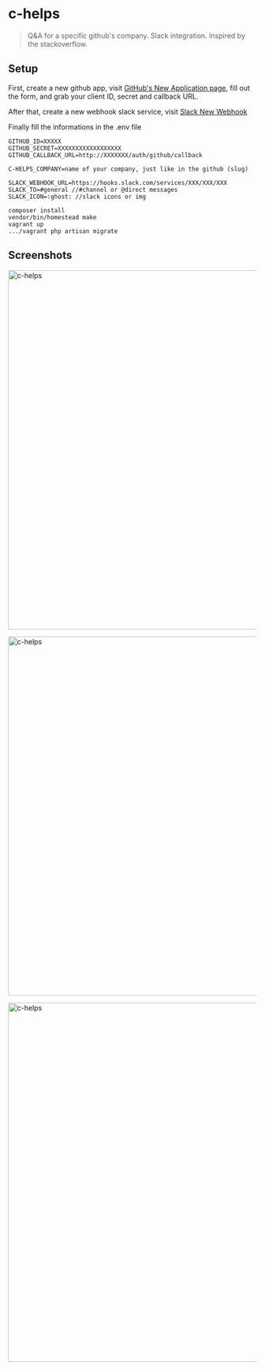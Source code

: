 # c-helps

> Q&A for a specific github's company. Slack integration. Inspired by the stackoverflow.

## Setup

First, create a new github app, visit [GitHub's New Application page](https://github.com/settings/applications/new), fill out the form, and grab your client ID, secret and callback URL.

After that, create a new webhook slack service, visit [Slack New Webhook](https://my.slack.com/services/new/incoming-webhook/)

Finally fill the informations in the .env file

````
GITHUB_ID=XXXXX
GITHUB_SECRET=XXXXXXXXXXXXXXXXXX
GITHUB_CALLBACK_URL=http://XXXXXXX/auth/github/callback

C-HELPS_COMPANY=name of your company, just like in the github (slug)

SLACK_WEBHOOK_URL=https://hooks.slack.com/services/XXX/XXX/XXX
SLACK_TO=#general //#channel or @direct messages
SLACK_ICON=:ghost: //slack icons or img
````

````
composer install
vendor/bin/homestead make
vagrant up
.../vagrant php artisan migrate
````

## Screenshots
<a href="#"><img width="728" src="https://cloud.githubusercontent.com/assets/5287262/11325773/c229188c-913d-11e5-9b30-d164daeec23b.png" alt="c-helps"></a>

<a href="#"><img width="728" src="https://cloud.githubusercontent.com/assets/5287262/11325774/c5254fba-913d-11e5-86c4-f628570afb8b.png" alt="c-helps"></a>

<a href="#"><img width="728" src="https://cloud.githubusercontent.com/assets/5287262/11325776/c9def434-913d-11e5-8141-74d26b5bda18.png" alt="c-helps"></a>
